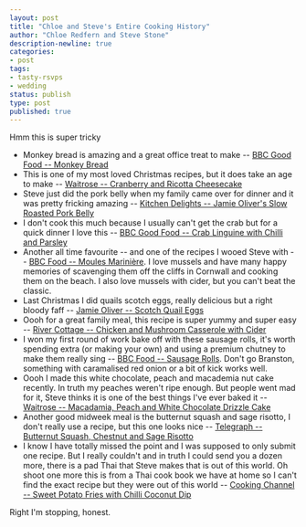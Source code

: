 ```yaml
---
layout: post
title: "Chloe and Steve's Entire Cooking History"
author: "Chloe Redfern and Steve Stone"
description-newline: true
categories:
- post
tags:
- tasty-rsvps
- wedding
status: publish
type: post
published: true
---
```


Hmm this is super tricky

* Monkey bread is amazing and a great office treat to make -- [BBC Good Food -- Monkey Bread](http://www.bbcgoodfood.com/recipes/monkey-bread)
* This is one of my most loved Christmas recipes, but it does take an age to make -- [Waitrose -- Cranberry and Ricotta Cheesecake](http://www.waitrose.com/home/recipes/recipe_directory/c/cranberry_and_ricotta_cheesecake.html)
* Steve just did the pork belly when my family came over for dinner and it was pretty fricking amazing -- [Kitchen Delights -- Jamie Oliver's Slow Roasted Pork Belly](http://kitchen-delights.blogspot.co.uk/2011/07/jamie-olivers-slow-roasted-pork-belly.html)
* I don't cook this much because I usually can't get the crab but for a quick dinner I love this -- [BBC Good Food -- Crab Linguine with Chilli and Parsley]( http://www.bbcgoodfood.com/recipes/1120669/crab-linguine-with-chilli-and-parsley)
* Another all time favourite -- and one of the recipes I wooed Steve with -- [BBC Food -- Moules Marinière](http://www.bbc.co.uk/food/recipes/moulesmarinierewithc_71787). I love mussels and have many happy memories of scavenging them off the cliffs in Cornwall and cooking them on the beach. I also love mussels with cider, but you can't beat the classic.
* Last Christmas I did quails scotch eggs, really delicious but a right bloody faff -- [Jamie Oliver -- Scotch Quail Eggs](http://www.jamieoliver.com/magazine/recipes-view.php?title=scotch-quail-eggs)
* Oooh for a great family meal, this recipe is  super yummy and super easy -- [River Cottage -- Chicken and Mushroom Casserole with Cider](https://www.rivercottage.net/recipes/chicken-and-mushroom-casserole-with-cider)
* I won my first round of work bake off with these sausage rolls, it's worth spending extra (or making your own) and using a premium chutney to make them really sing -- [BBC Food -- Sausage Rolls](http://www.bbc.co.uk/food/recipes/sausage_rolls_09635). Don't go Branston, something with caramalised red onion or a bit of kick works well.
* Oooh I made this white chocolate, peach and macademia nut cake recently. In truth my peaches weren't ripe enough. But people went mad for it, Steve thinks it is one of the best things I've ever baked it -- [Waitrose -- Macadamia, Peach and White Chocolate Drizzle Cake](http://www.waitrose.com/home/recipes/recipe_directory/m/macadamia-peach-andwhitechocolatedrizzlecake.html)
* Another good midweek meal is the butternut squash and sage risotto, I don't really use a recipe, but this one looks nice -- [Telegraph -- Butternut Squash, Chestnut and Sage Risotto](http://www.telegraph.co.uk/foodanddrink/recipes/11189534/Butternut-squash-chestnut-and-sage-risotto-recipe.html)
* I know I have totally missed the point and I was supposed to only submit one recipe. But I really couldn't and in truth I could send you a dozen more, there is a pad Thai that Steve makes that is out of this world. Oh shoot one more this is from a Thai cook book we have at home so I can't find the exact recipe but they were out of this world -- [Cooking Channel -- Sweet Potato Fries with Chilli Coconut Dip](http://www.cookingchanneltv.com/recipes/bal-arneson/sweet-potato-fries-with-chili-coconut-dip.html)

Right I'm stopping, honest.
